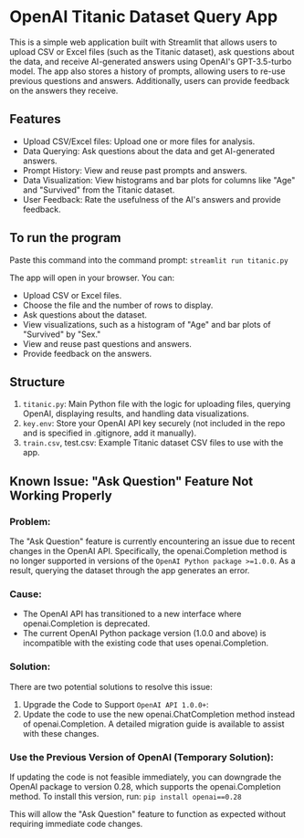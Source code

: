 # OpenAI Titanic Dataset Query App
This is a simple web application built with Streamlit that allows users to upload CSV or Excel files (such as the Titanic dataset), ask questions about the data, and receive AI-generated answers using OpenAI's GPT-3.5-turbo model. The app also stores a history of prompts, allowing users to re-use previous questions and answers. Additionally, users can provide feedback on the answers they receive.



## Features
- Upload CSV/Excel files: Upload one or more files for analysis.
- Data Querying: Ask questions about the data and get AI-generated answers.
- Prompt History: View and reuse past prompts and answers.
- Data Visualization: View histograms and bar plots for columns like "Age" and "Survived" from the Titanic dataset.
- User Feedback: Rate the usefulness of the AI's answers and provide feedback.



## To run the program
Paste this command into the command prompt:
`streamlit run titanic.py`


The app will open in your browser. You can:
- Upload CSV or Excel files.
- Choose the file and the number of rows to display.
- Ask questions about the dataset.
- View visualizations, such as a histogram of "Age" and bar plots of "Survived" by "Sex."
- View and reuse past questions and answers.
- Provide feedback on the answers.



## Structure
1. `titanic.py`: Main Python file with the logic for uploading files, querying OpenAI, displaying results, and handling data visualizations.
2. `key.env`: Store your OpenAI API key securely (not included in the repo and is specified in .gitignore, add it manually).
3. `train.csv`, test.csv: Example Titanic dataset CSV files to use with the app.


## Known Issue: "Ask Question" Feature Not Working Properly

### Problem:
The "Ask Question" feature is currently encountering an issue due to recent changes in the OpenAI API. Specifically, the openai.Completion method is no longer supported in versions of the `OpenAI Python package >=1.0.0`. As a result, querying the dataset through the app generates an error.


### Cause:
- The OpenAI API has transitioned to a new interface where openai.Completion is deprecated. 
- The current OpenAI Python package version (1.0.0 and above) is incompatible with the existing code that uses openai.Completion.


### Solution:
There are two potential solutions to resolve this issue:
1. Upgrade the Code to Support `OpenAI API 1.0.0+`:
2. Update the code to use the new openai.ChatCompletion method instead of openai.Completion. A detailed migration guide is available to assist with these changes.


### Use the Previous Version of OpenAI (Temporary Solution):
If updating the code is not feasible immediately, you can downgrade the OpenAI package to version 0.28, which supports the openai.Completion method. To install this version, run: `pip install openai==0.28`

This will allow the "Ask Question" feature to function as expected without requiring immediate code changes.

